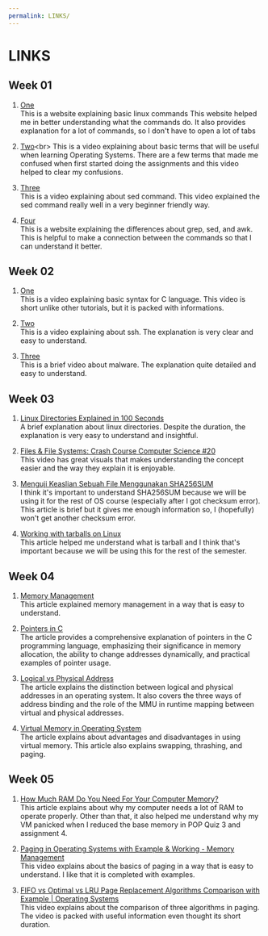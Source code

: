 ```yaml
---
permalink: LINKS/
---
```


# LINKS

## Week 01
1. [One](https://www.hostinger.com/tutorials/linux-commands)<br>
   This is a website explaining basic linux commands
   This website helped me in better understanding what the commands do.
   It also provides explanation for a lot of commands, so I don't have to open a lot of tabs

2. [Two](https://youtu.be/hMSByvFHOro?si=c-rrv2VyRuQ6elC_)<br>
   This is a video explaining about basic terms that will be useful when learning Operating Systems.
   There are a few terms that made me confused when first started doing the assignments and this video helped to clear my confusions.

3. [Three](https://www.youtube.com/watch?v=nXLnx8ncZyE)<br>
   This is a video explaining about sed command.
   This video explained the sed command really well in a very beginner friendly way.

4. [Four](https://www.baeldung.com/linux/grep-sed-awk-differences)<br>
   This is a website explaining the differences about grep, sed, and awk.
   This is helpful to make a connection between the commands so that I can understand it better.

## Week 02
1. [One](https://youtu.be/dTp0c41XnrQ?si=hFWRpMNlxqD-x0Ok)<br>
    This is a video explaining basic syntax for C language. 
    This video is short unlike other tutorials, but it is packed with informations.

2. [Two](https://youtu.be/5JvLV2-ngCI?si=V-hElG0gMCT67pnU)<br>
    This is a video explaining about ssh. The explanation is very clear and easy to understand.

3. [Three](https://youtu.be/e-fIQME9f64?si=VQozpY6lrDXfv1EJ)<br>
    This is a brief video about malware. The explanation quite detailed and easy to understand.

## Week 03
1. [Linux Directories Explained in 100 Seconds](https://youtu.be/42iQKuQodW4?si=j0WARFim-NpIJFur)<br>
    A brief explanation about linux directories. Despite the duration, the explanation is very easy to understand and insightful.

2. [Files & File Systems: Crash Course Computer Science #20](https://youtu.be/KN8YgJnShPM?si=se2FilJB2q6HmLQ2)<br>
    This video has great visuals that makes understanding the concept easier and the way they explain it is enjoyable.

3. [Menguji Keaslian Sebuah File Menggunakan SHA256SUM](https://www.linuxsec.org/2019/10/sha256sum.html)<br>
    I think it's important to understand SHA256SUM because we will be using it for the rest of OS course (especially after I got checksum error). This article is brief but it gives me enough information so, I (hopefully) won't get another checksum error.

4. [Working with tarballs on Linux](https://www.networkworld.com/article/3328840/working-with-tarballs-on-linux.html)<br>
    This article helped me understand what is tarball and I think that's important because we will be using this for the rest of the semester. 

## Week 04
1. [Memory Management](https://www.javatpoint.com/memory-management-operating-system)<br>
    This article explained memory management in a way that is easy to understand. 

2. [Pointers in C](https://linuxhint.com/use-pointers-c/)<br>
    The article provides a comprehensive explanation of pointers in the C programming language, emphasizing their significance in memory allocation, the ability to change addresses dynamically, and practical examples of pointer usage.

3. [Logical vs Physical Address](https://eng.libretexts.org/Courses/Delta_College/Operating_System%3A_The_Basics/07%3A_Memory/7.5%3A_Logical_vs_Physical_Address)<br>
    The article explains the distinction between logical and physical addresses in an operating system. It also covers the three ways of address binding and the role of the MMU in runtime mapping between virtual and physical addresses.

4. [Virtual Memory in Operating System](https://www.geeksforgeeks.org/virtual-memory-in-operating-system/)<br>
    The article explains about advantages and disadvantages in using virtual memory. This article also explains swapping, thrashing, and paging.

## Week 05
1. [How Much RAM Do You Need For Your Computer Memory?](https://www.crucial.com/articles/about-memory/how-much-ram-does-my-computer-need)<br>
    This article explains about why my computer needs a lot of RAM to operate properly. Other than that, it also helped me understand why my VM panicked when I reduced the base memory in POP Quiz 3 and assignment 4. 

2. [Paging in Operating Systems with Example & Working - Memory Management](https://youtu.be/pJ6qrCB8pDw?si=KgG21lrau7hJKQkf)<br>
    This video explains about the basics of paging in a way that is easy to understand. I like that it is completed with examples.

3. [FIFO vs Optimal vs LRU Page Replacement Algorithms Comparison with Example | Operating Systems](https://youtu.be/u5obgqo4rZ8?si=xlPCFmx9HPX1Prv7)<br>
    This video explains about the comparison of three algorithms in paging. The video is packed with useful information even thought its short duration. 
